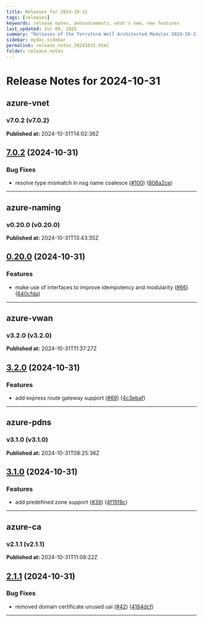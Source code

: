 ```yaml
---
title: Releases for 2024-10-31
tags: [releases]
keywords: release notes, announcements, what's new, new features
last_updated: Jul 09, 2025
summary: "Releases of the Terraform Well Architected Modules 2024-10-31"
sidebar: mydoc_sidebar
permalink: release_notes_20241031.html
folder: release_notes
---
```


# Release Notes for 2024-10-31

## azure-vnet
### v7.0.2 (v7.0.2)
**Published at:** 2024-10-31T14:02:36Z

## [7.0.2](https://github.com/CloudNationHQ/terraform-azure-vnet/compare/v7.0.1...v7.0.2) (2024-10-31)


### Bug Fixes

* resolve type mismatch in nsg name coalesce ([#100](https://github.com/CloudNationHQ/terraform-azure-vnet/issues/100)) ([808a2ce](https://github.com/CloudNationHQ/terraform-azure-vnet/commit/808a2cefe972e467d815dd71c6b2e0a2e72a3c41))

---

## azure-naming
### v0.20.0 (v0.20.0)
**Published at:** 2024-10-31T13:43:35Z

## [0.20.0](https://github.com/CloudNationHQ/terraform-azure-naming/compare/v0.19.1...v0.20.0) (2024-10-31)


### Features

* make use of interfaces to improve idempotency and modularity ([#66](https://github.com/CloudNationHQ/terraform-azure-naming/issues/66)) ([640cfda](https://github.com/CloudNationHQ/terraform-azure-naming/commit/640cfda9e792d228ce5368c7e6b9371c27ea1a0d))

---

## azure-vwan
### v3.2.0 (v3.2.0)
**Published at:** 2024-10-31T11:37:27Z

## [3.2.0](https://github.com/CloudNationHQ/terraform-azure-vwan/compare/v3.1.0...v3.2.0) (2024-10-31)


### Features

* add express route gateway support ([#69](https://github.com/CloudNationHQ/terraform-azure-vwan/issues/69)) ([4c3ebaf](https://github.com/CloudNationHQ/terraform-azure-vwan/commit/4c3ebaf10ca7ccdd6ff1e7998a4d214aa4e16b95))

---

## azure-pdns
### v3.1.0 (v3.1.0)
**Published at:** 2024-10-31T08:25:36Z

## [3.1.0](https://github.com/CloudNationHQ/terraform-azure-pdns/compare/v3.0.0...v3.1.0) (2024-10-31)


### Features

* add predefined zone support ([#38](https://github.com/CloudNationHQ/terraform-azure-pdns/issues/38)) ([4f15f8c](https://github.com/CloudNationHQ/terraform-azure-pdns/commit/4f15f8c7d5af1d2efef257d82a4216bac0555931))

---

## azure-ca
### v2.1.1 (v2.1.1)
**Published at:** 2024-10-31T11:08:22Z

## [2.1.1](https://github.com/CloudNationHQ/terraform-azure-ca/compare/v2.1.0...v2.1.1) (2024-10-31)


### Bug Fixes

* removed domain certificate unused uai ([#42](https://github.com/CloudNationHQ/terraform-azure-ca/issues/42)) ([4184dcf](https://github.com/CloudNationHQ/terraform-azure-ca/commit/4184dcfef4d651200926adaf9bbdc2b9028cbc67))

---

